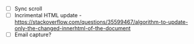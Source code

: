 - [ ] Sync scroll
- [ ] Incrimental HTML update - https://stackoverflow.com/questions/35599467/algorithm-to-update-only-the-changed-innerhtml-of-the-document
- [ ] Email capture?
